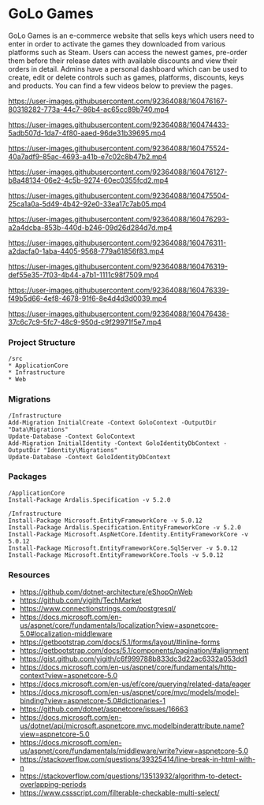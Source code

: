 # GoLo Games

GoLo Games is an e-commerce website that sells keys which users need to enter in order to activate the games they downloaded from various platforms such as Steam. Users can access the newest games, pre-order them before their release dates with available discounts and view their orders in detail. Admins have a personal dashboard which can be used to create, edit or delete controls such as games, platforms, discounts, keys and products. You can find a few videos below to preview the pages.

https://user-images.githubusercontent.com/92364088/160476167-80318282-773a-44c7-86b4-ac65cc89b740.mp4

https://user-images.githubusercontent.com/92364088/160474433-5adb507d-1da7-4f80-aaed-96de31b39695.mp4

https://user-images.githubusercontent.com/92364088/160475524-40a7adf9-85ac-4693-a41b-e7c02c8b47b2.mp4

https://user-images.githubusercontent.com/92364088/160476127-b8a48134-06e2-4c5b-9274-60ec0355fcd2.mp4

https://user-images.githubusercontent.com/92364088/160475504-25ca1a0a-5d49-4b42-92e0-33ea17c7ab05.mp4

https://user-images.githubusercontent.com/92364088/160476293-a2a4dcba-853b-440d-b246-09d26d284d7d.mp4

https://user-images.githubusercontent.com/92364088/160476311-a2dacfa0-1aba-4405-9568-779a61856f83.mp4

https://user-images.githubusercontent.com/92364088/160476319-def55e35-7f03-4b44-a7b1-1111c98f7509.mp4

https://user-images.githubusercontent.com/92364088/160476339-f49b5d66-4ef8-4678-91f6-8e4d4d3d0039.mp4

https://user-images.githubusercontent.com/92364088/160476438-37c6c7c9-5fc7-48c9-950d-c9f29971f5e7.mp4


### Project Structure
```
/src
* ApplicationCore
* Infrastructure
* Web
```

### Migrations
```
/Infrastructure
Add-Migration InitialCreate -Context GoloContext -OutputDir "Data\Migrations"
Update-Database -Context GoloContext
Add-Migration InitialIdentity -Context GoloIdentityDbContext -OutputDir "Identity\Migrations"
Update-Database -Context GoloIdentityDbContext
```

### Packages
```
/ApplicationCore
Install-Package Ardalis.Specification -v 5.2.0

/Infrastructure
Install-Package Microsoft.EntityFrameworkCore -v 5.0.12
Install-Package Ardalis.Specification.EntityFrameworkCore -v 5.2.0
Install-Package Microsoft.AspNetCore.Identity.EntityFrameworkCore -v 5.0.12
Install-Package Microsoft.EntityFrameworkCore.SqlServer -v 5.0.12
Install-Package Microsoft.EntityFrameworkCore.Tools -v 5.0.12
```

### Resources
* https://github.com/dotnet-architecture/eShopOnWeb
* https://github.com/yigith/TechMarket
* https://www.connectionstrings.com/postgresql/
* https://docs.microsoft.com/en-us/aspnet/core/fundamentals/localization?view=aspnetcore-5.0#localization-middleware
* https://getbootstrap.com/docs/5.1/forms/layout/#inline-forms
* https://getbootstrap.com/docs/5.1/components/pagination/#alignment
* https://gist.github.com/yigith/c6f999788b833dc3d22ac6332a053dd1
* https://docs.microsoft.com/en-us/aspnet/core/fundamentals/http-context?view=aspnetcore-5.0
* https://docs.microsoft.com/en-us/ef/core/querying/related-data/eager
* https://docs.microsoft.com/en-us/aspnet/core/mvc/models/model-binding?view=aspnetcore-5.0#dictionaries-1
* https://github.com/dotnet/aspnetcore/issues/16663
* https://docs.microsoft.com/en-us/dotnet/api/microsoft.aspnetcore.mvc.modelbinderattribute.name?view=aspnetcore-5.0
* https://docs.microsoft.com/en-us/aspnet/core/fundamentals/middleware/write?view=aspnetcore-5.0
* https://stackoverflow.com/questions/39325414/line-break-in-html-with-n
* https://stackoverflow.com/questions/13513932/algorithm-to-detect-overlapping-periods
* https://www.cssscript.com/filterable-checkable-multi-select/

